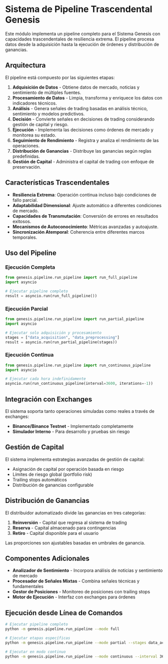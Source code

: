 # Sistema de Pipeline Trascendental Genesis

Este módulo implementa un pipeline completo para el Sistema Genesis con capacidades trascendentales de resiliencia extrema. El pipeline procesa datos desde la adquisición hasta la ejecución de órdenes y distribución de ganancias.

## Arquitectura

El pipeline está compuesto por las siguientes etapas:

1. **Adquisición de Datos** - Obtiene datos de mercado, noticias y sentimiento de múltiples fuentes.
2. **Procesamiento de Datos** - Limpia, transforma y enriquece los datos con indicadores técnicos.
3. **Análisis** - Genera señales de trading basadas en análisis técnico, sentimiento y modelos predictivos.
4. **Decisión** - Convierte señales en decisiones de trading considerando gestión de capital y riesgo.
5. **Ejecución** - Implementa las decisiones como órdenes de mercado y monitorea su estado.
6. **Seguimiento de Rendimiento** - Registra y analiza el rendimiento de las operaciones.
7. **Distribución de Ganancias** - Distribuye las ganancias según reglas predefinidas.
8. **Gestión de Capital** - Administra el capital de trading con enfoque de preservación.

## Características Trascendentales

- **Resiliencia Extrema**: Operación continua incluso bajo condiciones de fallo parcial.
- **Adaptabilidad Dimensional**: Ajuste automático a diferentes condiciones de mercado.
- **Capacidades de Transmutación**: Conversión de errores en resultados exitosos.
- **Mecanismos de Autoconocimiento**: Métricas avanzadas y autoajuste.
- **Sincronización Atemporal**: Coherencia entre diferentes marcos temporales.

## Uso del Pipeline

### Ejecución Completa

```python
from genesis.pipeline.run_pipeline import run_full_pipeline
import asyncio

# Ejecutar pipeline completo
result = asyncio.run(run_full_pipeline())
```

### Ejecución Parcial

```python
from genesis.pipeline.run_pipeline import run_partial_pipeline
import asyncio

# Ejecutar solo adquisición y procesamiento
stages = ["data_acquisition", "data_preprocessing"]
result = asyncio.run(run_partial_pipeline(stages))
```

### Ejecución Continua

```python
from genesis.pipeline.run_pipeline import run_continuous_pipeline
import asyncio

# Ejecutar cada hora indefinidamente
asyncio.run(run_continuous_pipeline(interval=3600, iterations=-1))
```

## Integración con Exchanges

El sistema soporta tanto operaciones simuladas como reales a través de exchanges:

- **Binance/Binance Testnet** - Implementado completamente
- **Simulador Interno** - Para desarrollo y pruebas sin riesgo

## Gestión de Capital

El sistema implementa estrategias avanzadas de gestión de capital:

- Asignación de capital por operación basada en riesgo
- Límites de riesgo global (portfolio risk)
- Trailing stops automáticos
- Distribución de ganancias configurable

## Distribución de Ganancias

El distribuidor automatizado divide las ganancias en tres categorías:

1. **Reinversión** - Capital que regresa al sistema de trading
2. **Reserva** - Capital almacenado para contingencias
3. **Retiro** - Capital disponible para el usuario

Las proporciones son ajustables basadas en umbrales de ganancia.

## Componentes Adicionales

- **Analizador de Sentimiento** - Incorpora análisis de noticias y sentimiento de mercado
- **Procesador de Señales Mixtas** - Combina señales técnicas y fundamentales
- **Gestor de Posiciones** - Monitoreo de posiciones con trailing stops
- **Motor de Ejecución** - Interfaz con exchanges para órdenes

## Ejecución desde Línea de Comandos

```bash
# Ejecutar pipeline completo
python -m genesis.pipeline.run_pipeline --mode full

# Ejecutar etapas específicas
python -m genesis.pipeline.run_pipeline --mode partial --stages data_acquisition data_preprocessing

# Ejecutar en modo continuo
python -m genesis.pipeline.run_pipeline --mode continuous --interval 3600 --iterations 24
```